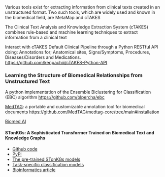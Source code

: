 Various tools exist for extracting information from clinical texts created in an unstructured format. 
Two such tools, which are widely used and known in the biomedical field, are MetaMap and cTAKES 

The Clinical Text Analysis and Knowledge Extraction System (cTAKES) combines rule-based and machine learning techniques to extract information from a clinical text

Interact with cTAKES Default Clinical Pipeline through a Python RESTful API doing:
Annotations for;
Anatomical sites,
Signs/Symptoms,
Procedures,
Diseases/Disorders and
Medications.
https://github.com/kenpachiii/cTAKES-Python-API

### Learning the Structure of Biomedical Relationships from Unstructured Text
A python implementation of the Ensemble Biclustering for Classification (EBC) algorithm
https://github.com/blpercha/ebc

[MedTAG](https://bmcmedinformdecismak.biomedcentral.com/articles/10.1186/s12911-021-01706-4): a portable and customizable annotation tool for biomedical documents
https://github.com/MedTAG/medtag-core/tree/main#installation

[Biomed AI](https://www.nature.com/articles/s41591-022-01981-2)

#### STonKGs: A Sophisticated Transformer Trained on Biomedical Text and Knowledge Graphs
+ [Github code](https://github.com/stonkgs/stonkgs)
+ [PyPI](https://pypi.org/project/stonkgs/)
+ [The pre-trained STonKGs models](https://huggingface.co/stonkgs/stonkgs-150k)
+ [Task-specific classification models](https://zenodo.org/communities/stonkgs)
+ [Bioinformatics article](https://pubmed.ncbi.nlm.nih.gov/34986221/)
